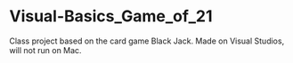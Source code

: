 # Visual-Basics_Game_of_21
Class project based on the card game Black Jack. Made on Visual Studios, will not run on Mac.
